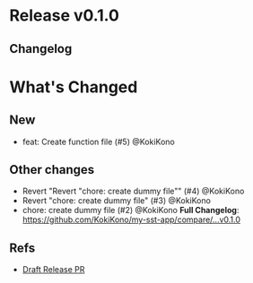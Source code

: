 # Release v0.1.0

## Changelog

# What's Changed
## New

* feat: Create function file (#5) @KokiKono

## Other changes

* Revert "Revert "chore: create dummy file"" (#4) @KokiKono
* Revert "chore: create dummy file" (#3) @KokiKono
* chore: create dummy file (#2) @KokiKono
**Full Changelog**: https://github.com/KokiKono/my-sst-app/compare/...v0.1.0


## Refs

- [Draft Release PR](https://github.com/KokiKono/my-sst-app/releases/tag/untagged-de03e63c35d8d6cbb89d)
